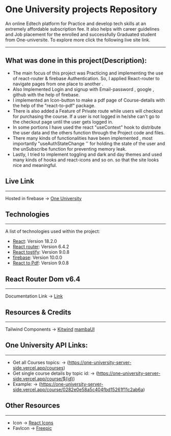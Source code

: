 # One University projects Repository
 
An online Edtech platform for Practice and develop tech skills at an extremely affordable subscription fee. It also helps with career guidelines and Job placement for the enrolled and successfully Graduated student from One-universite. To explore more click the following live site link.
 
***
## What was done in this project(Description):
* The main focus of this project was Practicing and implementing the use of react-router & firebase Authentication. So, I applied  React-router to navigate pages from one place to another .
* Also Implemented Login and signup with Email-password , google , github with the help of firebase.
* I implemented an Icon-button to make a pdf page of Course-details with the help of the "react-to-pdf" package.
*  There is also added a Feature of Private route while users will checkout for purchasing the course. If a user is not logged in he/she can't go to the checkout page until the user gets logged in.
* In some portions I have used the react "useContext" hook to distribute the user data and the others function through the Project code and files.
*  There many kinds of functionalities have been implemented , most importantly "useAuthStateChange '' for holding the state of the user and the unSubscribe function for preventing memory leak.
* Lastly, I tried to implement toggling and dark and day themes and used many kinds of hooks and react-icons and so on. so that the site looks nice and meaningful.

## Live Link
***
Hosted in firebase -> [One University](https://project-one-university.web.app/)

## Technologies
***
A list of technologies used within the project:
* [React](https://reactjs.org/): Version 18.2.0
* [React router](https://reactrouter.com/en/main): Version 6.4.2
* [React tostify](https://www.npmjs.com/package/react-toastify): Version 9.0.8
* [firebase](https://firebase.google.com/docs/auth/web/start?hl=en&authuser=0): Version 10.0.0
* [React to Pdf](https://www.npmjs.com/package/react-to-pdf): Version 9.0.8


## React Router Dom v6.4 
***
Documentation Link -> [Link](https://reactrouter.com/en/main/start/overview)

## Resources & Credits
***
Tailwind Components -> 
[Kitwind](https://kitwind.io/products/kometa/components)
[mambaUI](https://www.mambaui.com/components)

## One University API Links:
***
* Get all Courses topics: -> (https://one-university-server-side.vercel.app/courses)
* Get single course details by topic id: -> (https://one-university-server-side.vercel.app/course/${id})
* Example: -> (https://one-university-server-side.vercel.app/course/0282e0e58a5c404fbd15261f11c2ab6a)

## Other Resources
***
* Icon -> [React Icons](https://react-icons.github.io/react-icons/)
* FavIcon -> [Freepic](https://www.freepik.com/)